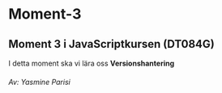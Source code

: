 # Moment-3

## Moment 3 i JavaScriptkursen (DT084G) 
I detta moment ska vi lära oss **Versionshantering**

###### Av: Yasmine Parisi
